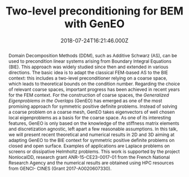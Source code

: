 ---
title: Two-level preconditioning for BEM with GenEO
event: 25th International Domain Decomposition Conference
event_url: 'https://dd25.math.mun.ca'

location: 'Memorial University of Newfoundland, St John''s, Canada'


abstract: >-
  Domain Decomposition Methods (DDM), such as Additive Schwarz (AS), can be used
  to precondition linear systems arising from Boundary Integral Equations (BIE).
  This approach was widely studied since then and extended in various
  directions. The basic idea is to adapt the classical FEM-based AS to the BIE
  context: this includes a two-level preconditioner relying on a coarse space,
  which leads to theoretical bounds on the condition number. Regarding the
  choice of relevant coarse spaces, important progress has been achieved in
  recent years for the FEM context. For the construction of coarse spaces, the
  *Generalized Eigenproblems in the Overlaps* (GenEO) has emerged as one of the
  most promising approach for symmetric positive definite problems. Instead of
  solving a coarse problem on a coarse mesh, GenEO takes eigenvectors of well
  chosen local eigenproblems as a basis for the coarse space. As one of its
  interesting features, GenEO is only based on the knowledge of the stiffness
  matrix elements and discretization agnostic, left apart a few reasonable
  assumptions. In this talk, we will present recent theoretical and numerical
  results in 2D and 3D aiming at adapting GenEO to the BIE context for symmetric
  positive definite problems on closed and open surface. Examples of
  applications are Laplace problems on screens or dissipative Helmholtz
  problems. This work is supported by the project NonlocalDD, research grant
  ANR-15-CE23-0017-01 from the French National Research Agency and the numerical
  results are obtained using HPC resources from GENCI- CINES (Grant
  2017-A0020607330).
summary: ''

date: "2018-07-24T16:21:46.000Z"
date_end: ""
all_day: true

publishDate: "2018-09-20T16:21:46.000Z"

authors: [Xavier Claeys, admin, Frédéric Nataf]

tags:
  - BEM
  - DDM
  - Boundary integral method
  - domain decomposition method

categories: 
  - conference


projects: []
featured: false
url_pdf: ''
url_slides: ''
url_video: ''
url_code: ''
math: false

---